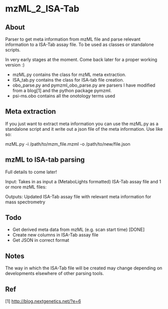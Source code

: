 # mzML_2_ISA-Tab

## About
Parser to get meta information from mzML file and parse relevant information to a ISA-Tab assay file. To be used as classes or standalone scripts.

In very early stages at the moment. Come back later for a proper working version :) 

* mzML.py contains the class  for mzML meta extraction. 
* ISA_tab.py contains the class for ISA-tab file creation.
* obo_parse.py and  pymzml_obo_parse.py are parsers I have modified from a blog[1] and the python package pymzml.
* psi-ms.obo contains all the onotology terms used

## Meta extraction

If you just want to extract meta information you can use the mzML.py as a standalone script and it write out a json file of the meta information. Use like so:

mzML.py -i /path/to/mzm_file.mzml -o /path/to/new/file.json 

## mzML to ISA-tab parsing

Full details to come later!

Input: Takes in as input a (MetaboLights formatted) ISA-Tab assay file and 1 or more mzML files:

Outputs: Updated ISA-Tab assay file with relevant meta information for mass spectrometry




## Todo 

* Get derived meta data from mzML (e.g. scan start time) [DONE]
* Create new columns in ISA-Tab assay file
* Get JSON in correct format

## Notes

The way in which the ISA-Tab file will be created may change depending on developments elsewhere of other parsing tools.

## Ref

[1] http://blog.nextgenetics.net/?e=6

